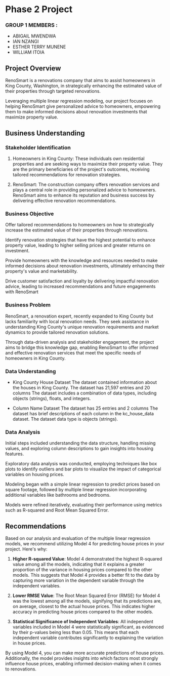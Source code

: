 # Phase 2 Project 

### GROUP 1 MEMBERS :
- ABIGAIL MWENDWA
- IAN NZANGI
- ESTHER TERRY MUNENE
- WILLIAM ITOIA

## Project Overview

RenoSmart is a renovations company that aims to assist homeowners in King County, Washington, in strategically enhancing the estimated value of their properties through targeted renovations. 

Leveraging multiple linear regression modeling, our project focuses on helping RenoSmart give personalized advice to homeowners, empowering them to make informed decisions about renovation investments that maximize property value.

## Business Understanding

### Stakeholder Identification

1. Homeowners in King County: These individuals own residential properties and are seeking ways to maximize their property value. They are the primary beneficiaries of the project's outcomes, receiving tailored recommendations for renovation strategies.

2. RenoSmart: The construction company offers renovation services and plays a central role in providing personalized advice to homeowners. RenoSmart aims to enhance its reputation and business success by delivering effective renovation recommendations.

### Business Objective 

Offer tailored recommendations to homeowners on how to strategically increase the estimated value of their properties through renovations.

Identify renovation strategies that have the highest potential to enhance property value, leading to higher selling prices and greater returns on investment.

Provide homeowners with the knowledge and resources needed to make informed decisions about renovation investments, ultimately enhancing their property's value and marketability.

Drive customer satisfaction and loyalty by delivering impactful renovation advice, leading to increased recommendations and future engagements with RenoSmart

### Business Problem 

RenoSmart, a renovation expert, recently expanded to King County but lacks familiarity with local renovation needs. They seek assistance in understanding King County's unique renovation requirements and market dynamics to provide tailored renovation solutions. 

Through data-driven analysis and stakeholder engagement, the project aims to bridge this knowledge gap, enabling RenoSmart to offer informed and effective renovation services that meet the specific needs of homeowners in King County.

### Data Understanding

- King County House Dataset
  The dataset contained information about the houses in King County.
  The dataset has 21,597 entries and 20 columns
  The dataset includes a combination of data types, including objects (strings), floats, and integers.
  
- Column Name Dataset
  The dataset has 25 entries and 2 columns
  The dataset has brief descriptions of each column in the kc_house_data dataset. 
  The dataset data type is objects (strings).

### Data Analysis

Initial steps included understanding the data structure, handling missing values, and exploring column descriptions to gain insights into housing features.

Exploratory data analysis  was conducted, employing techniques like box plots to identify outliers and bar plots to visualize the impact of categorical variables on housing prices.

Modeling began with a simple linear regression to predict prices based on square footage, followed by multiple linear regression incorporating additional variables like bathrooms and bedrooms.

Models were refined iteratively, evaluating their performance using metrics such as R-squared and Root Mean Squared Error.

## Recommendations
Based on our analysis and evaluation of the multiple linear regression models, we recommend utilizing Model 4 for predicting house prices in your project. Here's why:

1. **Higher R-squared Value**: Model 4 demonstrated the highest R-squared value among all the models, indicating that it explains a greater proportion of the variance in housing prices compared to the other models. This suggests that Model 4 provides a better fit to the data by capturing more variation in the dependent variable through the independent variables.

2. **Lower RMSE Value**: The Root Mean Squared Error (RMSE) for Model 4 was the lowest among all the models, signifying that its predictions are, on average, closest to the actual house prices. This indicates higher accuracy in predicting house prices compared to the other models.

3. **Statistical Significance of Independent Variables**: All independent variables included in Model 4 were statistically significant, as evidenced by their p-values being less than 0.05. This means that each independent variable contributes significantly to explaining the variation in house prices.

By using Model 4, you can make more accurate predictions of house prices. Additionally, the model provides insights into which factors most strongly influence house prices, enabling informed decision-making when it comes to renovations.
